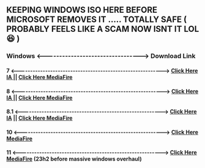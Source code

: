 ## KEEPING WINDOWS ISO HERE BEFORE MICROSOFT REMOVES IT ..... TOTALLY SAFE ( PROBABLY FEELS LIKE A SCAM NOW ISNT IT LOL 😆 )

### Windows  <--------------------------------->  Download Link

#### 7       <---------------------------------------------------------->               [Click Here IA ](https://archive.org/details/en_windows_7_ultimate_with_sp1_x64_dvd_u_677332_202006) || [Click Here MediaFire](https://www.mediafire.com/file/6hi1iw87i1gs4kc/windows_7_ultimate_x64.iso/file)
#### 8       <---------------------------------------------------------->               [Click Here IA ](https://archive.org/details/windows-8-x-64) || [Click Here MediaFire](https://www.mediafire.com/file/m3gn70ynqnk8oii/Windows_8_x64.iso/file)
#### 8.1     <-------------------------------------------------------->                 [Click Here IA](https://archive.org/details/win-8.1-english-x-64-x-86) || [Click Here MediaFire](https://www.mediafire.com/file/8sanw69q2kx6ytu/Win8.1_English_x32.iso/file)
#### 10      <--------------------------------------------------------->               [Click Here MediaFire](https://www.mediafire.com/file/ezkz0pxqhazlslo/Windows+10+22h2+x64.iso/file)
#### 11      <--------------------------------------------------------->               [Click Here MediaFire](https://www.mediafire.com/file/v591mtvw0jjorsb/Win11_23H2_English_x64v2.iso/file)   (23h2 before massive windows overhaul)
